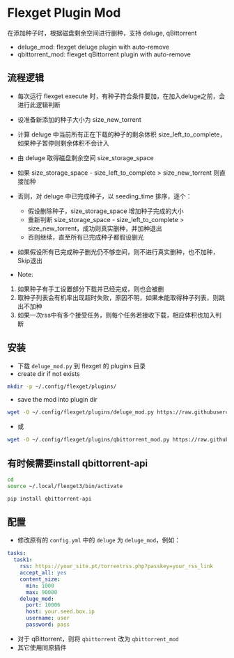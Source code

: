 # Flexget Plugin Mod

在添加种子时，根据磁盘剩余空间进行删种，支持 deluge, qBittorrent
* deluge_mod: flexget deluge plugin with auto-remove
* qbittorrent_mod: flexget qBittorrent plugin with auto-remove
  
## 流程逻辑
* 每次运行 flexget execute 时，有种子符合条件要加，在加入deluge之前，会进行此逻辑判断
* 设准备新添加的种子大小为 size_new_torrent
* 计算 deluge 中当前所有正在下载的种子的剩余体积 size_left_to_complete，如果种子暂停则剩余体积不会计入
* 由 deluge 取得磁盘剩余空间 size_storage_space
* 如果 size_storage_space - size_left_to_complete > size_new_torrent 则直接加种
* 否则，对 deluge 中已完成种子，以 seeding_time 排序，逐个：
	* 假设删除种子，size_storage_space 增加种子完成的大小
	* 重新判断 size_storage_space - size_left_to_complete > size_new_torrent，成功则真实删种，并加种退出
	* 否则继续，直至所有已完成种子都假设删光
* 如果假设所有已完成种子删光仍不够空间，则不进行真实删种，也不加种，Skip退出

* Note:
1. 如果种子有手工设置部分下载并已经完成，则也会被删
2. 取种子列表会有机率出现超时失败，原因不明，如果未能取得种子列表，则跳出不加种 
3. 如果一次rss中有多个接受任务，则每个任务若接收下载，相应体积也加入判断


## 安装
* 下载 `deluge_mod.py` 到 flexget 的 plugins 目录
* create dir if not exists
```sh
mkdir -p ~/.config/flexget/plugins/
```
* save the mod into plugin dir
```sh
wget -O ~/.config/flexget/plugins/deluge_mod.py https://raw.githubusercontent.com/ccf-2012/flexget_plugin_mod/main/deluge_mod.py
```
* 或
```sh
wget -O ~/.config/flexget/plugins/qbittorrent_mod.py https://raw.githubusercontent.com/ccf-2012/flexget_plugin_mod/main/qbittorrent_mod.py
```

## 有时候需要install qbittorrent-api
```sh
cd 
source ~/.local/flexget3/bin/activate

```

```sh
pip install qbittorrent-api
```


## 配置
* 修改原有的 `config.yml` 中的 `deluge` 为 `deluge_mod`，例如：
```yaml
tasks:
  task1:
    rss: https://your_site.pt/torrentrss.php?passkey=your_rss_link
    accept_all: yes
    content_size:
      min: 1000
      max: 90000
    deluge_mod:
      port: 10006
      host: your.seed.box.ip
      username: user
      password: pass
```
* 对于 qBittorrent，则将 `qbittorrent` 改为 `qbittorrent_mod`
* 其它使用同原插件

